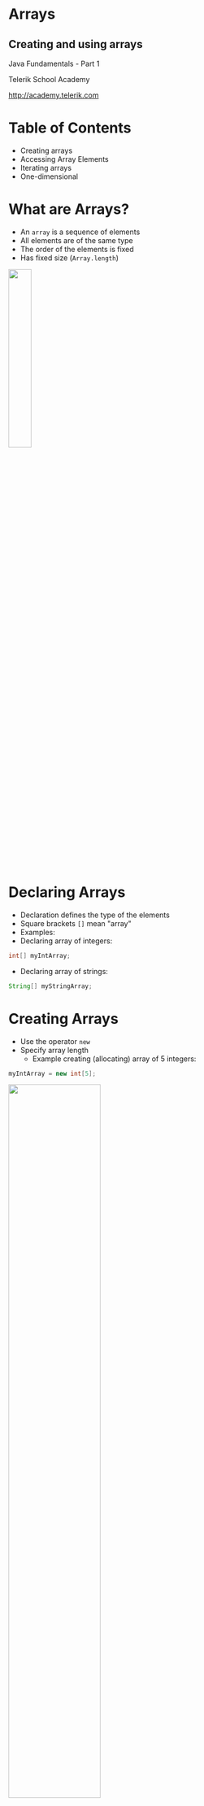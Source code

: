 <!-- section start -->

<!-- attr: { id:'title', class:'slide-title', hasScriptWrapper:true } -->

# Arrays
##  Creating and using arrays
<div class="signature">
    <p class="signature-course">Java Fundamentals - Part 1</p>
    <p class="signature-initiative">Telerik School Academy</p>
    <a href="http://academy.telerik.com" class="signature-link">http://academy.telerik.com</a>
</div>

<!-- section start -->
<!-- attr: {id: 'table-of-contents'} -->
# Table of Contents
- Creating arrays
- Accessing Array Elements
- Iterating arrays
- One-dimensional

<!-- section start -->
<!-- attr: { id:'', class:'slide-section', showInPresentation:true } -->
<!-- # Declaring and Creating Arrays -->

<!-- attr: { hasScriptWrapper:true } -->
# What are Arrays?
- An `array` is a sequence of elements
- All elements are of the same type
- The order of the elements is fixed
- Has fixed size (`Array.length`)

<img class="slide-image" src="imgs/array.png" style="height:30%; left:10%" />

# Declaring Arrays
- Declaration defines the type of the elements
- Square brackets `[]` mean "array"
- Examples:
- Declaring array of integers:

```java
int[] myIntArray;
```
- Declaring array of strings:

```java
String[] myStringArray;
```

<!-- attr: { hasScriptWrapper:true } -->
# Creating Arrays
- Use the operator `new`
- Specify array length
  - Example creating (allocating) array of 5 integers:

```java
myIntArray = new int[5];
```

<img class="slide-image" src="imgs/array-mem.png" style="width:60%; left:10%" />

<!-- attr: { hasScriptWrapper:true } -->
# Creating and Initializing Arrays
- Creating and initializing can be done together:

```java
myIntArray = {1, 2, 3, 4, 5};
```
<img class="slide-image" src="imgs/array-mem.png" style="width:60%; margin-left:10%; position:initial" />

- The `new` operator is not required when using curly brackets initialization

# Creating Array – Example
- Creating an array that contains the names of the days of the week

```java
String[] daysOfWeek = {
    "Monday",
    "Tuesday",
    "Wednesday",
    "Thursday",
    "Friday",
    "Saturday",
    "Sunday"
};
```

<!-- section start -->
<!-- attr: { class:'slide-section' } -->
# Accessing Array Elements
##  Read and Modify Elements by Index

# How to Access Array Element?
- Array elements are accessed using the square brackets operator `[]` (indexer)
  - Array indexer takes element’s index as parameter
  - The first element has index `0`
  - The last element has index `length-1`
- Array elements can be retrieved and changed by the `[]` operator

<!-- attr: { hasScriptWrapper:true, style:'font-size:0.9em' } -->
# Creating and Accessing Array
- Creating an array to store `10` integers

```java
// declares an array of integers
int[] anArray;

// allocates memory for 10 integers
anArray = new int[10];   

anArray[0] = 100; // initialize first element
anArray[1] = 200; // initialize second element
anArray[2] = 300; // and so forth..

System.out.println("Element at index 0: " + anArray[0]);
System.out.println("Element at index 1: " + anArray[1]);
System.out.println("Element at index 2: " + anArray[2]);
```

<img class="slide-image" src="imgs/array.png" style="width:45%; left:25%; bottom:0" />

# Reversing an Array – Example
- Reversing the contents of an array

```java
int[] array = new int[] { 1, 2, 3, 4, 5 };

// Get array size
int length = array.length;

// Declare and create the reversed array
int[] reversed = new int[length];
        
// Initialize the reversed array
for (int index = 0; index < length; index++) {
    reversed[length - 1 - index] = array[index];
}
```

<!-- attr: { class:'slide-section' } -->
# Arrays: Input and Output
##  Reading and Printing Arrays on the Console

<!-- attr: { style:'font-size:0.9em' } -->
# Reading Arrays From the Console
- First, read from the console the length of the array

```java
Scanner scanner = new Scanner(System.in);
int n = scanner.nextInt();
```
- Next, create the array of given size and read its elements in a `for` loop


```java
int[] arr = new int[n];
for (int i = 0; i < n; i++) {
   arr[i] = scanner.nextInt();
}
```

<!-- attr: { hasScriptWrapper:true } -->
# Symmetry Check – Example
- Read `int` array from the console and check if it is symmetric:

<img class="slide-image" src="imgs/symetric-arrays.png" style="position:initial" />


```java
boolean isSymmetric = true;
for (int i=0; i < array.length / 2; i++) {
    if (array[i] != array[n - 1 - i]) {
        isSymmetric = false;
    }
}
```

<!-- attr: { class:'slide-section table-of-contents', showInPresentation:true } -->
<!-- # Symmetry Check -->
## [Demo]()

# Printing Arrays on the Console
- Process all elements of the array
- Print each element to the console
- Separate elements with white space or a new line

```java
String[] array = { "one", "two", "three" };

// Process all elements of the array
for (int index = 0; index < array.length; index++) {
    // Print each element on a separate line
    System.out.println(MessageFormat.format(
      "element[{0}] = {1}", index, array[index]));
}
```

<!-- attr: { class:'slide-section table-of-contents', showInPresentation:true } -->
<!-- # Printing Arrays -->
## [Demo]()

<!-- section start -->
<!-- attr: { id:'', class:'slide-section' } -->
# Iterating arrays
##  Processing Array Elements Using `for` and `foreach`

# Processing Arrays: `for` Statement
- Use `for` loop to process an array when
  - Need to keep track of the index
  - Processing is strictly sequential from the first to the last element
- In the loop body use the element at the loop index (`array[index]`)

```java
for (int index = 0; index < array.length; index++) {
   squares[index] = array[index] * array[index];
}
```

<!-- attr: { style:'font-size:0.95em' } -->
# Processing Arrays Using `for` Loop – Examples
- Printing array of integers in reversed order:

```java
int[] array = { 1, 2, 3, 4, 5 };
System.out.println("Reversed: ");
for (int i = array.length - 1; i >= 0; i--) {
    System.out.print(array[i] + " ");
} // Result: 5 4 3 2 1
```
- Initialize all array elements with their corresponding index number:

```java
for (int index = 0; index < array.length; index++) {
    array[index] = index;
}
```

# Processing Arrays: `for-each`
- How `for-each` loop works?

```java
foreach (type value : array)
```
- - `type` – the type of the element
  - `value` – local name of variable
  - `array` – processing array
- Used when no indexing is needed
  - All elements are accessed one by one
  - Elements can not be modified (read only)

# Processing Arrays Using `foreach` – Example
- Print all elements of a `String[]` array

```java
String[] capitals = {
    "Sofia",
    "Washington",
    "London",
    "Paris"
};
for (String capital : capitals) {
    System.out.println(capital);
}
```

<!-- attr: { class:'slide-section table-of-contents' } -->
# Processing Arrays
##  [Demo]()

<!-- section start -->
<!-- attr: { id:'', class:'slide-section', showInPresentation:true } -->
<!-- # Resizable Arrays
##  `ArrayList` -->

<!-- attr: { hasScriptWrapper:true, style:'font-size:0.9em' } -->
# `ArrayList`
- `ArrayList<T>` – array that can resize dynamically
  - When adding or removing elements
  - `T` is the type that the list will hold
    - Has to be a reference type (`class`)
    - E.g. `ArrayList<Integer>` will hold integers
    - `ArrayList<Object>` will hold objects
- Basic methods and properties
  - `add(T element)` – adds new element to the end
  - `get(index)` - get the element at that index
  - `remove(index)` – removes the element at that index 
  - `remove(element)` – removes the element 
  - `size()` – returns the current size of the list

<!-- attr: { hasScriptWrapper:true } -->
# `ArrayList<T>` Example
```java
ArrayList<Integer> intList = new ArrayList();
for (int i = 0; i < 5; i++) {
   intList.add(i);
}
```
- Is the same as

```java
int[] intArray = new int[5];
for( int i = 0; i < 5; i++) {
   intArray[i] = i;
}
```
- The main difference
  - When using lists we don't have to know the exact number of elements

<!-- attr: { style:'font-size:0.85em' } -->
# `ArrayLists` vs. `Arrays`
- Lets have an array with capacity of 5 elements

```java
int[] intArray = new int[5];
```
- If we want to add a sixth element (we have already added 5) we have to manually resize

```java
int[] copyArray = intArray;
int[] intArray = new int[6];
for (int i = 0; i < 5; i++) {
   intArray[i] = copyArray[i];
}
intArray[5] = newValue;
```
- With `ArrayList<T>` we simply call

```java
list.add(newValue);
```

<!-- attr: { class:'slide-section table-of-contents', showInPresentation:true } -->
<!-- # ArrayList -->
##  [Demo]()

<!-- section start -->
<!-- attr: { id:'', class:'slide-section', showInPresentation:true } -->
<!-- # The `Arrays` class
##  Copying and Sorting arrays -->

<!-- attr: { style:'font-size:0.8em' } -->
# Copying Arrays
- Sometimes we must `copy` the values from one array to another one
- If we do it the intuitive way we would copy not only the values but the reference to the array
- Changing some of the values in one array will affect the other

```java
int[] copyArray = array;
```
- The way to avoid this is using `clone()`

```java
int[] copyArray = array.clone();
```
- This way only the values will be copied but not the reference

<!-- attr: { class:'slide-section table-of-contents', showInPresentation:true } -->
<!-- # Copying Arrays -->
##  [Demo]()

# Sorting Arrays
- Using the `Arrays.sort()` method

```java
// initializing unsorted int array
int iArr[] = {2, 1, 9, 6, 4};

// let us print all the elements available in list
for (int number : iArr) {
    System.out.println("Number = " + number);
}

// sorting array
Arrays.sort(iArr);

System.out.println("The sorted int array is:");
for (int number : iArr) {
    System.out.println("Number = " + number);
}
```

<!-- attr: { class:'slide-section table-of-contents', showInPresentation:true } -->
<!-- # Sorting Arrays -->
##  [Demo]()

<!-- section start -->
<!-- attr: { id:'questions', class:'slide-section', showInPresentation:true } -->
<!-- # Questions
## Arrays -->
